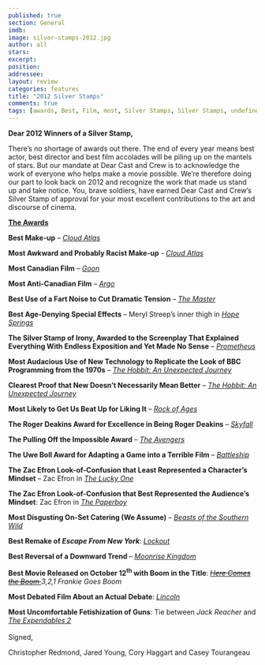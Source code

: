 ```yaml
---
published: true
section: General
imdb: 
image: silver-stamps-2012.jpg
author: all 
stars: 
excerpt: 
position: 
addressee: 
layout: review
categories: features
title: "2012 Silver Stamps"
comments: true
tags: [awards, Best, Film, most, Silver Stamps, Silver Stamps, undefined]
---
```

<p><strong>Dear 2012 Winners of a Silver Stamp,</strong></p>
<p>There&rsquo;s no shortage of awards out there. The end of every year means best actor, best director and best film accolades will be piling up on the mantels of stars. But our mandate at Dear Cast and Crew is to acknowledge the work of everyone who helps make a movie possible. We&rsquo;re therefore doing our part to look back on 2012 and recognize the work that made us stand up and take notice. You, brave soldiers, have earned Dear Cast and Crew&rsquo;s Silver Stamp of approval for your most excellent contributions to the art and discourse of cinema.</p>
<p><span style="text-decoration:underline;"><strong>The Awards</strong></span></p>
<p><strong>Best Make-up</strong> &ndash; <a href="/letters/2012/9/10/cloud-atlas.html"><em>Cloud Atlas</em></a></p>
<p><strong> </strong></p>
<p><strong>Most Awkward and Probably Racist Make-up</strong> - <a href="/letters/2012/9/10/cloud-atlas.html"><em>Cloud Atlas</em></a></p>
<p><strong>Most Canadian Film</strong> &ndash; <a href="/letters/2012/4/2/goon.html"><em>Goon</em></a></p>
<p><strong>Most Anti-Canadian Film</strong> <em>&ndash; <a href="/letters/2012/10/15/argo.html">Argo</a></em></p>
<p><strong>Best Use of a Fart Noise to Cut Dramatic Tension</strong> &ndash; <a href="/letters/2012/10/9/the-master.html"><em>The Master</em></a></p>
<p><strong>Best Age-Denying Special Effects</strong> &ndash; Meryl Streep&rsquo;s inner thigh in <a href="/letters/2012/8/9/hope-springs.html"><em>Hope Springs</em></a></p>
<p><strong>The Silver Stamp of Irony, Awarded to the Screenplay That Explained Everything With Endless Exposition and Yet Made No Sense</strong> &ndash; <a href="/letters/2012/6/12/prometheus.html"><em>Prometheus</em></a></p>
<p><strong>Most Audacious Use of New Technology to Replicate the Look of BBC Programming from the 1970s</strong> &ndash; <em><a href="/letters/2012/12/14/the-hobbit-an-unexpected-journey.html">The Hobbit: An Unexpected Journey</a><br /></em></p>
<p><strong>Clearest Proof that New Doesn&rsquo;t Necessarily Mean Better</strong> &ndash; <em><a href="/letters/2012/12/14/the-hobbit-an-unexpected-journey.html">The Hobbit: An Unexpected Journey</a><br /></em></p>
<p><strong>Most Likely to Get Us Beat Up for Liking It</strong> &ndash; <a href="/letters/2012/6/15/rock-of-ages.html"><em>Rock of Ages</em></a></p>
<p><strong>The Roger Deakins Award for Excellence in Being Roger Deakins</strong> &ndash; <a href="/letters/2012/11/9/skyfall.html"><em>Skyfall</em></a></p>
<p><strong>The Pulling Off the Impossible Award</strong> &ndash; <a href="/letters/2012/5/10/the-avengers.html"><em>The Avengers</em></a></p>
<p><strong>The Uwe Boll Award for Adapting a Game into a Terrible Film</strong> &ndash; <a href="/letters/2012/5/18/battleship.html"><em>Battleship</em></a></p>
<p><strong>The Zac Efron Look-of-Confusion that Least Represented a Character&rsquo;s Mindset</strong> &ndash; Zac Efron in <a href="/letters/2012/4/26/the-lucky-one.html"><em>The Lucky One</em></a></p>
<p><strong>The Zac Efron Look-of-Confusion that Best Represented the Audience&rsquo;s Mindset</strong>: Zac Efron in <a href="/letters/2012/10/26/the-paperboy.html"><em>The Paperboy</em></a></p>
<p><strong>Most Disgusting On-Set Catering (We Assume)</strong> &ndash; <a href="/letters/2012/8/8/beasts-of-the-southern-wild.html"><em>Beasts of the Southern Wild</em></a></p>
<p><strong>Best Remake of <em>Escape From New York</em></strong>: <a href="/letters/2012/4/16/lockout.html"><em>Lockout</em></a></p>
<p><strong> </strong></p>
<p><strong>Best Reversal of a Downward Trend </strong>&ndash; <a href="/letters/2012/7/12/moonrise-kingdom.html"><em>Moonrise Kingdom</em></a></p>
<p><strong>Best Movie Released on October 12<sup>th</sup> with Boom in the Title</strong>: <em><a href="/letters/2012/10/12/here-comes-the-boom.html"><span style="text-decoration:line-through;">Here Comes the Boom </span></a> 3,2,1 Frankie Goes Boom</em></p>
<p><strong>Most Debated Film About an Actual Debate</strong>: <a href="/letters/2012/11/16/lincoln.html"><em>Lincoln</em></a></p>
<p><strong>Most Uncomfortable Fetishization of Guns</strong>: Tie between <em>Jack Reacher </em>and <a href="/letters/2012/8/22/the-expendables-2.html"><em>The Expendables 2</em></a><br /> <br />Signed,</p>
<p>Christopher Redmond, Jared Young, Cory Haggart and Casey Tourangeau</p></div>
